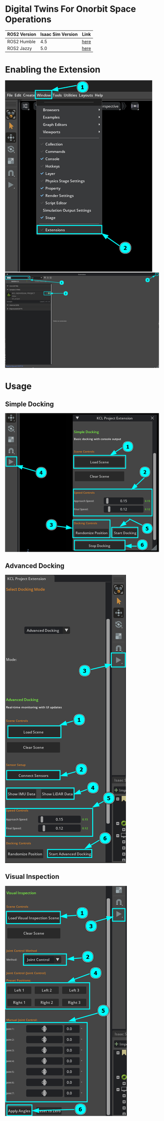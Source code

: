 # Digital Twins For Onorbit Space Operations


| ROS2 Version | Isaac Sim Version | Link                                                                       |
|--------------|-------------------|----------------------------------------------------------------------------|
| ROS2 Humble  | 4.5               | [here](https://github.com/1412kauti/onorbit_digital_twin/tree/ros2-humble) |
| ROS2 Jazzy   | 5.0               | [here](https://github.com/1412kauti/onorbit_digital_twin/tree/ros2-jazzy)  |

# Enabling the Extension

![](assets/readme/extensions-menu.png)
![](assets/readme/extension-enable.png)

# Usage
## Simple Docking
![](assets/readme/simple-docking.png)
## Advanced Docking
![](assets/readme/advanced-docking.png)
## Visual Inspection
![](assets/readme/Visual-Inspection.png)
